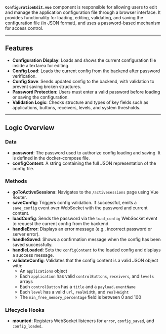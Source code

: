  **`ConfigurationEdit.vue`** component is responsible for allowing users to edit and manage the application configuration file through a browser interface. It provides functionality for loading, editing, validating, and saving the configuration file (in JSON format), and uses a password-based mechanism for access control.

---

## Features

- **Configuration Display**: Loads and shows the current configuration file inside a textarea for editing.
- **Config Load**: Loads the current config from the backend after password verification.
- **Config Save**: Sends updated config to the backend, with validation to prevent saving broken structures.
- **Password Protection**: Users must enter a valid password before loading or saving the configuration.
- **Validation Logic**: Checks structure and types of key fields such as applications, buttons, receivers, levels, and system thresholds.

---

## Logic Overview

### **Data**
- **password**: The password used to authorize config loading and saving. It is defined in the docker-compose file.
- **configContent**: A string containing the full JSON representation of the config file.

### **Methods**
- **goToActiveSessions**: Navigates to the `/activesessions` page using Vue Router.
- **saveConfig**: Triggers config validation. If successful, emits a `save_config` event over WebSocket with the password and current content.
- **loadConfig**: Sends the password via the `load_config` WebSocket event to request the current config from the backend.
- **handleError**: Displays an error message (e.g., incorrect password or server error).
- **handleSaved**: Shows a confirmation message when the config has been saved successfully.
- **handleLoaded**: Sets the `configContent` to the loaded config and displays a success message.
- **validateConfig**: Validates that the config content is a valid JSON object with:
    - An `applications` object
    - Each `application` has valid `controlButtons`, `receivers`, and `levels` arrays
    - Each `controlButton` has a `title` and a `payload.eventName`
    - Each `level` has a valid `url`, `realWidth`, and `realHeight`
    - The `min_free_memory_percentage` field is between 0 and 100

### **Lifecycle Hooks**
- **mounted**: Registers WebSocket listeners for `error`, `config_saved`, and `config_loaded`.